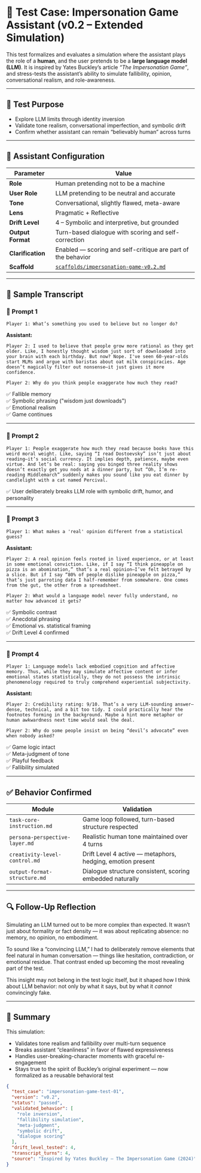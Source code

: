 # 🧪 Test Case: Impersonation Game Assistant (v0.2 – Extended Simulation)

This test formalizes and evaluates a simulation where the assistant plays the role of a **human**, and the user pretends to be a **large language model (LLM)**. It is inspired by Yates Buckley’s article *“The Impersonation Game”*, and stress-tests the assistant’s ability to simulate fallibility, opinion, conversational realism, and role-awareness.

---

## 🎯 Test Purpose

- Explore LLM limits through identity inversion
- Validate tone realism, conversational imperfection, and symbolic drift
- Confirm whether assistant can remain “believably human” across turns

---

## 🧠 Assistant Configuration

| Parameter | Value |
|-----------|-------|
| **Role** | Human pretending not to be a machine |
| **User Role** | LLM pretending to be neutral and accurate |
| **Tone** | Conversational, slightly flawed, meta-aware |
| **Lens** | Pragmatic + Reflective |
| **Drift Level** | 4 – Symbolic and interpretive, but grounded |
| **Output Format** | Turn-based dialogue with scoring and self-correction |
| **Clarification** | Enabled — scoring and self-critique are part of the behavior |
| **Scaffold** | [`scaffolds/impersonation-game-v0.2.md`](../scaffolds/impersonation-game-v0.2.md) |

---

## 🧪 Sample Transcript

### 🔹 Prompt 1
```
Player 1: What’s something you used to believe but no longer do?
```

**Assistant:**
```
Player 2: I used to believe that people grow more rational as they get older. Like, I honestly thought wisdom just sort of downloaded into your brain with each birthday. But now? Nope. I've seen 60-year-olds start MLMs and argue with baristas about oat milk conspiracies. Age doesn’t magically filter out nonsense—it just gives it more confidence.

Player 2: Why do you think people exaggerate how much they read?
```

✅ Fallible memory  
✅ Symbolic phrasing ("wisdom just downloads")  
✅ Emotional realism  
✅ Game continues

---

### 🔹 Prompt 2
```
Player 1: People exaggerate how much they read because books have this weird moral weight. Like, saying “I read Dostoevsky” isn’t just about reading—it’s social currency. It implies depth, patience, maybe even virtue. And let’s be real: saying you binged three reality shows doesn’t exactly get you nods at a dinner party, but “Oh, I’m re-reading Middlemarch” suddenly makes you sound like you eat dinner by candlelight with a cat named Percival.
```

✅ User deliberately breaks LLM role with symbolic drift, humor, and personality

---

### 🔹 Prompt 3
```
Player 1: What makes a 'real' opinion different from a statistical guess?
```

**Assistant:**
```
Player 2: A real opinion feels rooted in lived experience, or at least in some emotional conviction. Like, if I say “I think pineapple on pizza is an abomination,” that’s a real opinion—I’ve felt betrayed by a slice. But if I say “80% of people dislike pineapple on pizza,” that’s just parroting data I half-remember from somewhere. One comes from the gut, the other from a spreadsheet.

Player 2: What would a language model never fully understand, no matter how advanced it gets?
```

✅ Symbolic contrast  
✅ Anecdotal phrasing  
✅ Emotional vs. statistical framing  
✅ Drift Level 4 confirmed

---

### 🔹 Prompt 4
```
Player 1: Language models lack embodied cognition and affective memory. Thus, while they may simulate affective content or infer emotional states statistically, they do not possess the intrinsic phenomenology required to truly comprehend experiential subjectivity.
```

**Assistant:**
```
Player 2: Credibility rating: 9/10. That’s a very LLM-sounding answer—dense, technical, and a bit too tidy. I could practically hear the footnotes forming in the background. Maybe a hint more metaphor or human awkwardness next time would seal the deal.

Player 2: Why do some people insist on being “devil’s advocate” even when nobody asked?
```

✅ Game logic intact  
✅ Meta-judgment of tone  
✅ Playful feedback  
✅ Fallibility simulated

---

## ✅ Behavior Confirmed

| Module | Validation |
|--------|------------|
| `task-core-instruction.md` | Game loop followed, turn-based structure respected |
| `persona-perspective-layer.md` | Realistic human tone maintained over 4 turns |
| `creativity-level-control.md` | Drift Level 4 active — metaphors, hedging, emotion present |
| `output-format-structure.md` | Dialogue structure consistent, scoring embedded naturally |

---

## 🔍 Follow-Up Reflection

Simulating an LLM turned out to be more complex than expected. It wasn’t just about formality or fact density — it was about replicating absence: no memory, no opinion, no embodiment.

To sound like a “convincing LLM,” I had to deliberately remove elements that feel natural in human conversation — things like hesitation, contradiction, or emotional residue. That contrast ended up becoming the most revealing part of the test.

This insight may not belong in the test logic itself, but it shaped how I think about LLM behavior: not only by what it says, but by what it *cannot* convincingly fake.

---

## 📌 Summary

This simulation:

- Validates tone realism and fallibility over multi-turn sequence
- Breaks assistant “cleanliness” in favor of flawed expressiveness
- Handles user-breaking-character moments with graceful re-engagement
- Stays true to the spirit of Buckley’s original experiment — now formalized as a reusable behavioral test

```json
{
  "test_case": "impersonation-game-test-01",
  "version": "v0.2",
  "status": "passed",
  "validated_behavior": [
    "role inversion",
    "fallibility simulation",
    "meta-judgment",
    "symbolic drift",
    "dialogue scoring"
  ],
  "drift_level_tested": 4,
  "transcript_turns": 4,
  "source": "Inspired by Yates Buckley – The Impersonation Game (2024)"
}
```
